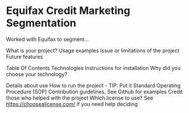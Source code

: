 # Equifax Credit Marketing Segmentation

Worked with Equifax to segment...

What is your project?
Usage examples
Issue or limitations of the project
Future features

Table Of Contents
Technologies
Instructions for installation
Why did you choose your technology?

Details about use
How to run the project - TIP: Put it Standard Operating Procedure (SOP)
Contribution guidelines. See Github for examples
Credit those who helped with the project
Which license to use? See https://choosealicense.com/ if you need help deciding
